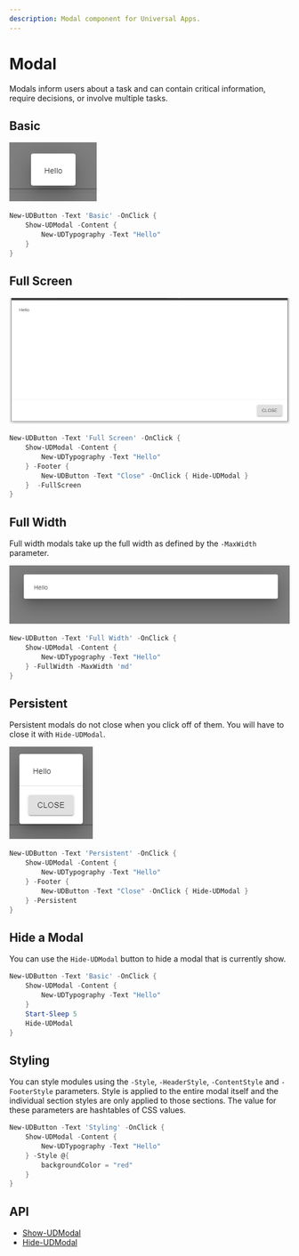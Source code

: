 ```yaml
---
description: Modal component for Universal Apps.
---
```


# Modal

Modals inform users about a task and can contain critical information, require decisions, or involve multiple tasks.

## Basic

![](<../../../.gitbook/assets/image (416).png>)

```powershell
New-UDButton -Text 'Basic' -OnClick {
    Show-UDModal -Content {
        New-UDTypography -Text "Hello"
    }
}
```

## Full Screen

![](<../../../.gitbook/assets/image (330).png>)

```powershell
New-UDButton -Text 'Full Screen' -OnClick {
    Show-UDModal -Content {
        New-UDTypography -Text "Hello"
    } -Footer {
        New-UDButton -Text "Close" -OnClick { Hide-UDModal }
    }  -FullScreen
}
```

## Full Width

Full width modals take up the full width as defined by the `-MaxWidth` parameter.

![](<../../../.gitbook/assets/image (535).png>)

```powershell
New-UDButton -Text 'Full Width' -OnClick {
    Show-UDModal -Content {
        New-UDTypography -Text "Hello"
    } -FullWidth -MaxWidth 'md'
}
```

## Persistent

Persistent modals do not close when you click off of them. You will have to close it with `Hide-UDModal`.

![](<../../../.gitbook/assets/image (527).png>)

```powershell
New-UDButton -Text 'Persistent' -OnClick {
    Show-UDModal -Content {
        New-UDTypography -Text "Hello"
    } -Footer {
        New-UDButton -Text "Close" -OnClick { Hide-UDModal }
    } -Persistent
}
```

## Hide a Modal

You can use the `Hide-UDModal` button to hide a modal that is currently show.

```powershell
New-UDButton -Text 'Basic' -OnClick {
    Show-UDModal -Content {
        New-UDTypography -Text "Hello"
    }
    Start-Sleep 5
    Hide-UDModal
}
```

## Styling

You can style modules using the `-Style`, `-HeaderStyle`, `-ContentStyle` and `-FooterStyle` parameters. Style is applied to the entire modal itself and the individual section styles are only applied to those sections. The value for these parameters are hashtables of CSS values.&#x20;

```powershell
New-UDButton -Text 'Styling' -OnClick {
    Show-UDModal -Content {
        New-UDTypography -Text "Hello"
    } -Style @{
        backgroundColor = "red"
    }
}
```

## API

* [Show-UDModal](https://github.com/ironmansoftware/universal-docs/blob/master/cmdlets/Show-UDModal.txt)
* [Hide-UDModal](https://github.com/ironmansoftware/universal-docs/blob/master/cmdlets/Hide-UDModal.txt)
